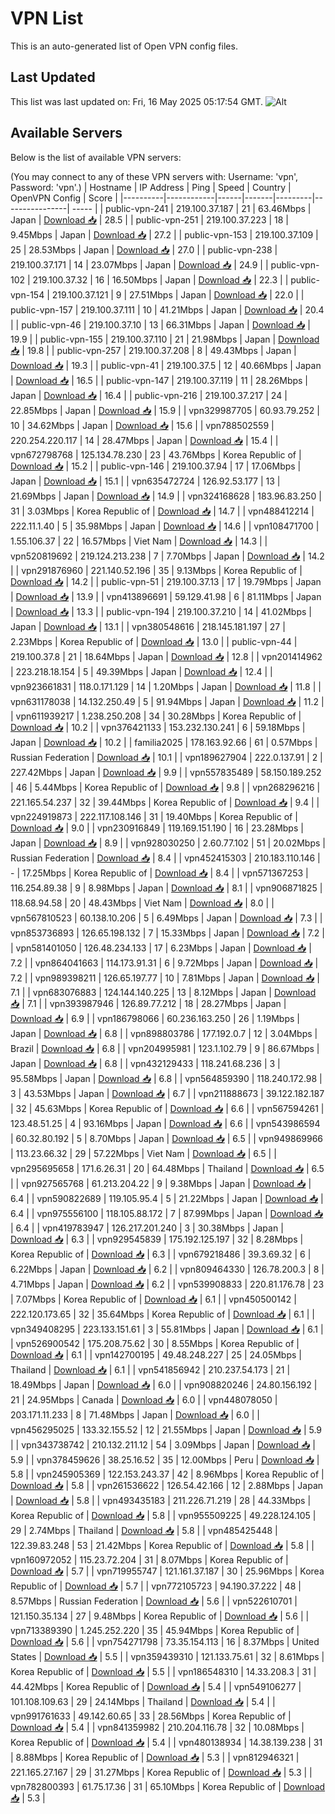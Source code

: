 # VPN List

This is an auto-generated list of Open VPN config files.

## Last Updated

This list was last updated on: Fri, 16 May 2025 05:17:54 GMT.
![Alt](https://repobeats.axiom.co/api/embed/186b98318ef1479477931607c1ad7d823f12451f.svg "Repobeats analytics image")

## Available Servers

Below is the list of available VPN servers:

(You may connect to any of these VPN servers with: Username: 'vpn', Password: 'vpn'.)
| Hostname | IP Address | Ping | Speed | Country | OpenVPN Config | Score |
|----------|------------|------|-------|---------|----------------| ----- |
| public-vpn-241 | 219.100.37.187 | 21 | 63.46Mbps | Japan | [Download 📥](./configs/server_0_JP.ovpn) | 28.5 |
| public-vpn-251 | 219.100.37.223 | 18 | 9.45Mbps | Japan | [Download 📥](./configs/server_1_JP.ovpn) | 27.2 |
| public-vpn-153 | 219.100.37.109 | 25 | 28.53Mbps | Japan | [Download 📥](./configs/server_2_JP.ovpn) | 27.0 |
| public-vpn-238 | 219.100.37.171 | 14 | 23.07Mbps | Japan | [Download 📥](./configs/server_3_JP.ovpn) | 24.9 |
| public-vpn-102 | 219.100.37.32 | 16 | 16.50Mbps | Japan | [Download 📥](./configs/server_4_JP.ovpn) | 22.3 |
| public-vpn-154 | 219.100.37.121 | 9 | 27.51Mbps | Japan | [Download 📥](./configs/server_5_JP.ovpn) | 22.0 |
| public-vpn-157 | 219.100.37.111 | 10 | 41.21Mbps | Japan | [Download 📥](./configs/server_6_JP.ovpn) | 20.4 |
| public-vpn-46 | 219.100.37.10 | 13 | 66.31Mbps | Japan | [Download 📥](./configs/server_7_JP.ovpn) | 19.9 |
| public-vpn-155 | 219.100.37.110 | 21 | 21.98Mbps | Japan | [Download 📥](./configs/server_8_JP.ovpn) | 19.8 |
| public-vpn-257 | 219.100.37.208 | 8 | 49.43Mbps | Japan | [Download 📥](./configs/server_9_JP.ovpn) | 19.3 |
| public-vpn-41 | 219.100.37.5 | 12 | 40.66Mbps | Japan | [Download 📥](./configs/server_10_JP.ovpn) | 16.5 |
| public-vpn-147 | 219.100.37.119 | 11 | 28.26Mbps | Japan | [Download 📥](./configs/server_11_JP.ovpn) | 16.4 |
| public-vpn-216 | 219.100.37.217 | 24 | 22.85Mbps | Japan | [Download 📥](./configs/server_12_JP.ovpn) | 15.9 |
| vpn329987705 | 60.93.79.252 | 10 | 34.62Mbps | Japan | [Download 📥](./configs/server_13_JP.ovpn) | 15.6 |
| vpn788502559 | 220.254.220.117 | 14 | 28.47Mbps | Japan | [Download 📥](./configs/server_14_JP.ovpn) | 15.4 |
| vpn672798768 | 125.134.78.230 | 23 | 43.76Mbps | Korea Republic of | [Download 📥](./configs/server_15_KR.ovpn) | 15.2 |
| public-vpn-146 | 219.100.37.94 | 17 | 17.06Mbps | Japan | [Download 📥](./configs/server_16_JP.ovpn) | 15.1 |
| vpn635472724 | 126.92.53.177 | 13 | 21.69Mbps | Japan | [Download 📥](./configs/server_17_JP.ovpn) | 14.9 |
| vpn324168628 | 183.96.83.250 | 31 | 3.03Mbps | Korea Republic of | [Download 📥](./configs/server_18_KR.ovpn) | 14.7 |
| vpn488412214 | 222.11.1.40 | 5 | 35.98Mbps | Japan | [Download 📥](./configs/server_19_JP.ovpn) | 14.6 |
| vpn108471700 | 1.55.106.37 | 22 | 16.57Mbps | Viet Nam | [Download 📥](./configs/server_20_VN.ovpn) | 14.3 |
| vpn520819692 | 219.124.213.238 | 7 | 7.70Mbps | Japan | [Download 📥](./configs/server_21_JP.ovpn) | 14.2 |
| vpn291876960 | 221.140.52.196 | 35 | 9.13Mbps | Korea Republic of | [Download 📥](./configs/server_22_KR.ovpn) | 14.2 |
| public-vpn-51 | 219.100.37.13 | 17 | 19.79Mbps | Japan | [Download 📥](./configs/server_23_JP.ovpn) | 13.9 |
| vpn413896691 | 59.129.41.98 | 6 | 81.11Mbps | Japan | [Download 📥](./configs/server_24_JP.ovpn) | 13.3 |
| public-vpn-194 | 219.100.37.210 | 14 | 41.02Mbps | Japan | [Download 📥](./configs/server_25_JP.ovpn) | 13.1 |
| vpn380548616 | 218.145.181.197 | 27 | 2.23Mbps | Korea Republic of | [Download 📥](./configs/server_26_KR.ovpn) | 13.0 |
| public-vpn-44 | 219.100.37.8 | 21 | 18.64Mbps | Japan | [Download 📥](./configs/server_27_JP.ovpn) | 12.8 |
| vpn201414962 | 223.218.18.154 | 5 | 49.39Mbps | Japan | [Download 📥](./configs/server_28_JP.ovpn) | 12.4 |
| vpn923661831 | 118.0.171.129 | 14 | 1.20Mbps | Japan | [Download 📥](./configs/server_29_JP.ovpn) | 11.8 |
| vpn631178038 | 14.132.250.49 | 5 | 91.94Mbps | Japan | [Download 📥](./configs/server_30_JP.ovpn) | 11.2 |
| vpn611939217 | 1.238.250.208 | 34 | 30.28Mbps | Korea Republic of | [Download 📥](./configs/server_31_KR.ovpn) | 10.2 |
| vpn376421133 | 153.232.130.241 | 6 | 59.18Mbps | Japan | [Download 📥](./configs/server_32_JP.ovpn) | 10.2 |
| familia2025 | 178.163.92.66 | 61 | 0.57Mbps | Russian Federation | [Download 📥](./configs/server_33_RU.ovpn) | 10.1 |
| vpn189627904 | 222.0.137.91 | 2 | 227.42Mbps | Japan | [Download 📥](./configs/server_34_JP.ovpn) | 9.9 |
| vpn557835489 | 58.150.189.252 | 46 | 5.44Mbps | Korea Republic of | [Download 📥](./configs/server_35_KR.ovpn) | 9.8 |
| vpn268296216 | 221.165.54.237 | 32 | 39.44Mbps | Korea Republic of | [Download 📥](./configs/server_36_KR.ovpn) | 9.4 |
| vpn224919873 | 222.117.108.146 | 31 | 19.40Mbps | Korea Republic of | [Download 📥](./configs/server_37_KR.ovpn) | 9.0 |
| vpn230916849 | 119.169.151.190 | 16 | 23.28Mbps | Japan | [Download 📥](./configs/server_38_JP.ovpn) | 8.9 |
| vpn928030250 | 2.60.77.102 | 51 | 20.02Mbps | Russian Federation | [Download 📥](./configs/server_39_RU.ovpn) | 8.4 |
| vpn452415303 | 210.183.110.146 | - | 17.25Mbps | Korea Republic of | [Download 📥](./configs/server_40_KR.ovpn) | 8.4 |
| vpn571367253 | 116.254.89.38 | 9 | 8.98Mbps | Japan | [Download 📥](./configs/server_41_JP.ovpn) | 8.1 |
| vpn906871825 | 118.68.94.58 | 20 | 48.43Mbps | Viet Nam | [Download 📥](./configs/server_42_VN.ovpn) | 8.0 |
| vpn567810523 | 60.138.10.206 | 5 | 6.49Mbps | Japan | [Download 📥](./configs/server_43_JP.ovpn) | 7.3 |
| vpn853736893 | 126.65.198.132 | 7 | 15.33Mbps | Japan | [Download 📥](./configs/server_44_JP.ovpn) | 7.2 |
| vpn581401050 | 126.48.234.133 | 17 | 6.23Mbps | Japan | [Download 📥](./configs/server_45_JP.ovpn) | 7.2 |
| vpn864041663 | 114.173.91.31 | 6 | 9.72Mbps | Japan | [Download 📥](./configs/server_46_JP.ovpn) | 7.2 |
| vpn989398211 | 126.65.197.77 | 10 | 7.81Mbps | Japan | [Download 📥](./configs/server_47_JP.ovpn) | 7.1 |
| vpn683076883 | 124.144.140.225 | 13 | 8.12Mbps | Japan | [Download 📥](./configs/server_48_JP.ovpn) | 7.1 |
| vpn393987946 | 126.89.77.212 | 18 | 28.27Mbps | Japan | [Download 📥](./configs/server_49_JP.ovpn) | 6.9 |
| vpn186798066 | 60.236.163.250 | 26 | 1.19Mbps | Japan | [Download 📥](./configs/server_50_JP.ovpn) | 6.8 |
| vpn898803786 | 177.192.0.7 | 12 | 3.04Mbps | Brazil | [Download 📥](./configs/server_51_BR.ovpn) | 6.8 |
| vpn204995981 | 123.1.102.79 | 9 | 86.67Mbps | Japan | [Download 📥](./configs/server_52_JP.ovpn) | 6.8 |
| vpn432129433 | 118.241.68.236 | 3 | 95.58Mbps | Japan | [Download 📥](./configs/server_53_JP.ovpn) | 6.8 |
| vpn564859390 | 118.240.172.98 | 3 | 43.53Mbps | Japan | [Download 📥](./configs/server_54_JP.ovpn) | 6.7 |
| vpn211888673 | 39.122.182.187 | 32 | 45.63Mbps | Korea Republic of | [Download 📥](./configs/server_55_KR.ovpn) | 6.6 |
| vpn567594261 | 123.48.51.25 | 4 | 93.16Mbps | Japan | [Download 📥](./configs/server_56_JP.ovpn) | 6.6 |
| vpn543986594 | 60.32.80.192 | 5 | 8.70Mbps | Japan | [Download 📥](./configs/server_57_JP.ovpn) | 6.5 |
| vpn949869966 | 113.23.66.32 | 29 | 57.22Mbps | Viet Nam | [Download 📥](./configs/server_58_VN.ovpn) | 6.5 |
| vpn295695658 | 171.6.26.31 | 20 | 64.48Mbps | Thailand | [Download 📥](./configs/server_59_TH.ovpn) | 6.5 |
| vpn927565768 | 61.213.204.22 | 9 | 9.38Mbps | Japan | [Download 📥](./configs/server_60_JP.ovpn) | 6.4 |
| vpn590822689 | 119.105.95.4 | 5 | 21.22Mbps | Japan | [Download 📥](./configs/server_61_JP.ovpn) | 6.4 |
| vpn975556100 | 118.105.88.172 | 7 | 87.99Mbps | Japan | [Download 📥](./configs/server_62_JP.ovpn) | 6.4 |
| vpn419783947 | 126.217.201.240 | 3 | 30.38Mbps | Japan | [Download 📥](./configs/server_63_JP.ovpn) | 6.3 |
| vpn929545839 | 175.192.125.197 | 32 | 8.28Mbps | Korea Republic of | [Download 📥](./configs/server_64_KR.ovpn) | 6.3 |
| vpn679218486 | 39.3.69.32 | 6 | 6.22Mbps | Japan | [Download 📥](./configs/server_65_JP.ovpn) | 6.2 |
| vpn809464330 | 126.78.200.3 | 8 | 4.71Mbps | Japan | [Download 📥](./configs/server_66_JP.ovpn) | 6.2 |
| vpn539908833 | 220.81.176.78 | 23 | 7.07Mbps | Korea Republic of | [Download 📥](./configs/server_67_KR.ovpn) | 6.1 |
| vpn450500142 | 222.120.173.65 | 32 | 35.64Mbps | Korea Republic of | [Download 📥](./configs/server_68_KR.ovpn) | 6.1 |
| vpn349408295 | 223.133.151.61 | 3 | 55.81Mbps | Japan | [Download 📥](./configs/server_69_JP.ovpn) | 6.1 |
| vpn526900542 | 175.208.75.62 | 30 | 8.55Mbps | Korea Republic of | [Download 📥](./configs/server_70_KR.ovpn) | 6.1 |
| vpn142700195 | 49.48.248.227 | 25 | 24.05Mbps | Thailand | [Download 📥](./configs/server_71_TH.ovpn) | 6.1 |
| vpn541856942 | 210.237.54.173 | 21 | 18.49Mbps | Japan | [Download 📥](./configs/server_72_JP.ovpn) | 6.0 |
| vpn908820246 | 24.80.156.192 | 21 | 24.95Mbps | Canada | [Download 📥](./configs/server_73_CA.ovpn) | 6.0 |
| vpn448078050 | 203.171.11.233 | 8 | 71.48Mbps | Japan | [Download 📥](./configs/server_74_JP.ovpn) | 6.0 |
| vpn456295025 | 133.32.155.52 | 12 | 21.55Mbps | Japan | [Download 📥](./configs/server_75_JP.ovpn) | 5.9 |
| vpn343738742 | 210.132.211.12 | 54 | 3.09Mbps | Japan | [Download 📥](./configs/server_76_JP.ovpn) | 5.9 |
| vpn378459626 | 38.25.16.52 | 35 | 12.00Mbps | Peru | [Download 📥](./configs/server_77_PE.ovpn) | 5.8 |
| vpn245905369 | 122.153.243.37 | 42 | 8.96Mbps | Korea Republic of | [Download 📥](./configs/server_78_KR.ovpn) | 5.8 |
| vpn261536622 | 126.54.42.166 | 12 | 2.88Mbps | Japan | [Download 📥](./configs/server_79_JP.ovpn) | 5.8 |
| vpn493435183 | 211.226.71.219 | 28 | 44.33Mbps | Korea Republic of | [Download 📥](./configs/server_80_KR.ovpn) | 5.8 |
| vpn955509225 | 49.228.124.105 | 29 | 2.74Mbps | Thailand | [Download 📥](./configs/server_81_TH.ovpn) | 5.8 |
| vpn485425448 | 122.39.83.248 | 53 | 21.42Mbps | Korea Republic of | [Download 📥](./configs/server_82_KR.ovpn) | 5.8 |
| vpn160972052 | 115.23.72.204 | 31 | 8.07Mbps | Korea Republic of | [Download 📥](./configs/server_83_KR.ovpn) | 5.7 |
| vpn719955747 | 121.161.37.187 | 30 | 25.96Mbps | Korea Republic of | [Download 📥](./configs/server_84_KR.ovpn) | 5.7 |
| vpn772105723 | 94.190.37.222 | 48 | 8.57Mbps | Russian Federation | [Download 📥](./configs/server_85_RU.ovpn) | 5.6 |
| vpn522610701 | 121.150.35.134 | 27 | 9.48Mbps | Korea Republic of | [Download 📥](./configs/server_86_KR.ovpn) | 5.6 |
| vpn713389390 | 1.245.252.220 | 35 | 45.94Mbps | Korea Republic of | [Download 📥](./configs/server_87_KR.ovpn) | 5.6 |
| vpn754271798 | 73.35.154.113 | 16 | 8.37Mbps | United States | [Download 📥](./configs/server_88_US.ovpn) | 5.5 |
| vpn359439310 | 121.133.75.61 | 32 | 8.61Mbps | Korea Republic of | [Download 📥](./configs/server_89_KR.ovpn) | 5.5 |
| vpn186548310 | 14.33.208.3 | 31 | 44.42Mbps | Korea Republic of | [Download 📥](./configs/server_90_KR.ovpn) | 5.4 |
| vpn549106277 | 101.108.109.63 | 29 | 24.14Mbps | Thailand | [Download 📥](./configs/server_91_TH.ovpn) | 5.4 |
| vpn991761633 | 49.142.60.65 | 33 | 28.56Mbps | Korea Republic of | [Download 📥](./configs/server_92_KR.ovpn) | 5.4 |
| vpn841359982 | 210.204.116.78 | 32 | 10.08Mbps | Korea Republic of | [Download 📥](./configs/server_93_KR.ovpn) | 5.4 |
| vpn480138934 | 14.38.139.238 | 31 | 8.88Mbps | Korea Republic of | [Download 📥](./configs/server_94_KR.ovpn) | 5.3 |
| vpn812946321 | 221.165.27.167 | 29 | 31.27Mbps | Korea Republic of | [Download 📥](./configs/server_95_KR.ovpn) | 5.3 |
| vpn782800393 | 61.75.17.36 | 31 | 65.10Mbps | Korea Republic of | [Download 📥](./configs/server_96_KR.ovpn) | 5.3 |
